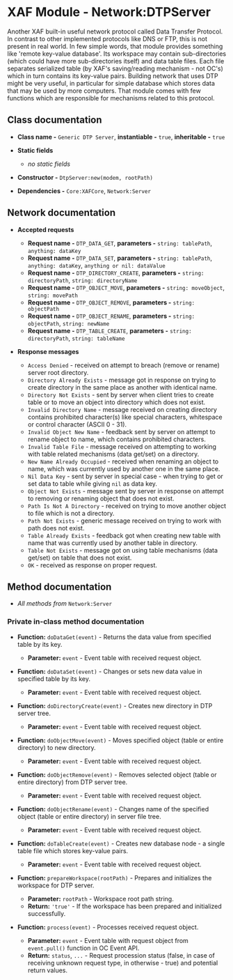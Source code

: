 # XAF Module - Network:DTPServer

Another XAF built-in useful network protocol called Data Transfer Protocol. In contrast to other implemented protocols like DNS or FTP, this is not present in real world. In few simple words, that module provides something like 'remote key-value database'. Its workspace may contain sub-directories (which could have more sub-directories itself) and data table files. Each file separates serialized table (by XAF's saving/reading mechanism - not OC's) which in turn contains its key-value pairs. Building network that uses DTP might be very useful, in particular for simple database which stores data that may be used by more computers. That module comes with few functions which are responsible for mechanisms related to this protocol.

## Class documentation

* **Class name -** `Generic DTP Server`, **instantiable -** `true`, **inheritable -** `true`
* **Static fields**

  * *no static fields*

* **Constructor -** `DtpServer:new(modem, rootPath)`
* **Dependencies -** `Core:XAFCore`, `Network:Server`

## Network documentation

* **Accepted requests**

  * **Request name -** `DTP_DATA_GET`, **parameters -** `string: tablePath`, `anything: dataKey`
  * **Request name -** `DTP_DATA_SET`, **parameters -** `string: tablePath`, `anything: dataKey`, `anything or nil: dataValue`
  * **Request name -** `DTP_DIRECTORY_CREATE`, **parameters -** `string: directoryPath`, `string: directoryName`
  * **Request name -** `DTP_OBJECT_MOVE`, **parameters -** `string: moveObject`, `string: movePath`
  * **Request name -** `DTP_OBJECT_REMOVE`, **parameters -** `string: objectPath`
  * **Request name -** `DTP_OBJECT_RENAME`, **parameters -** `string: objectPath`, `string: newName`
  * **Request name -** `DTP_TABLE_CREATE`, **parameters -** `string: directoryPath`, `string: tableName`

* **Response messages**

  * `Access Denied` - received on attempt to breach (remove or rename) server root directory.
  * `Directory Already Exists` - message got in response on trying to create directory in the same place as another with identical name.
  * `Directory Not Exists` - sent by server when client tries to create table or to move an object into directory which does not exist.
  * `Invalid Directory Name` - message received on creating directory contains prohibited character(s) like special characters, whitespace or control character (ASCII 0 - 31).
  * `Invalid Object New Name` - feedback sent by server on attempt to rename object to name, which contains prohibited characters.
  * `Invalid Table File` - message received on attempting to working with table related mechanisms (data get/set) on a directory.
  * `New Name Already Occupied` - received when renaming an object to name, which was currently used by another one in the same place.
  * `Nil Data Key` - sent by server in special case - when trying to get or set data to table while giving `nil` as data key.
  * `Object Not Exists` - message sent by server in response on attempt to removing or renaming object that does not exist.
  * `Path Is Not A Directory` - received on trying to move another object to file which is not a directory.
  * `Path Not Exists` - generic message received on trying to work with path does not exist.
  * `Table Already Exists` - feedback got when creating new table with name that was currently used by another table in directory.
  * `Table Not Exists` - message got on using table mechanisms (data get/set) on table that does not exist.
  * `OK` - received as response on proper request.

## Method documentation

* *All methods from* `Network:Server`

### Private in-class method documentation

* **Function:** `doDataGet(event)` - Returns the data value from specified table by its key.

  * **Parameter:** `event` - Event table with received request object.

* **Function:** `doDataSet(event)` - Changes or sets new data value in specified table by its key.

  * **Parameter:** `event` - Event table with received request object.

* **Function:** `doDirectoryCreate(event)` - Creates new directory in DTP server tree.

  * **Parameter:** `event` - Event table with received request object.

* **Function:** `doObjectMove(event)` - Moves specified object (table or entire directory) to new directory.

  * **Parameter:** `event` - Event table with received request object.

* **Function:** `doObjectRemove(event)` - Removes selected object (table or entire directory) from DTP server tree.

  * **Parameter:** `event` - Event table with received request object.

* **Function:** `doObjectRename(event)` - Changes name of the specified object (table or entire directory) in server file tree.

  * **Parameter:** `event` - Event table with received request object.

* **Function:** `doTableCreate(event)` - Creates new database node - a single table file which stores key-value pairs.

  * **Parameter:** `event` - Event table with received request object.

* **Function:** `prepareWorkspace(rootPath)` - Prepares and initializes the workspace for DTP server.

  * **Parameter:** `rootPath` - Workspace root path string.
  * **Return:** `'true'` - If the workspace has been prepared and initialized successfully.

* **Function:** `process(event)` - Processes received request object.

  * **Parameter:** `event` - Event table with request object from `event.pull()` function in OC Event API.
  * **Return:** `status`, `...` - Request procession status (false, in case of receiving unknown request type, in otherwise - true) and potential return values.
